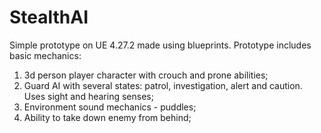# StealthAI 

Simple prototype on UE 4.27.2 made using blueprints. Prototype includes basic mechanics:

1. 3d person player character with crouch and prone abilities;
2. Guard AI with several states: patrol, investigation, alert and caution. Uses sight and hearing senses;
3. Environment sound mechanics - puddles;
4. Ability to take down enemy from behind;
